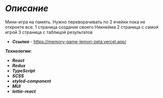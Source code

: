 # ***Описание***
Мини-игра на память. Нужно переворачивать по 2 ячейки пока не откроете все.
1 страница создания своего Никнейма
2 страница с самой игрой
3 страница с таблицой результатов

+ ***Ссылка*** - https://memory-game-lemon-zeta.vercel.app/

***Технологии:***
+ ***React***
+ ***Redux*** 
+ ***TypeScript***
+ ***SCSS***
+ ***styled-component***
+ ***MUI***
+ ***lottie-react***
